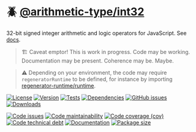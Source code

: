 :beetle: [@arithmetic-type/int32](https://arithmetic-type.github.io/int32)
==

32-bit signed integer arithmetic and logic operators for JavaScript.
See [docs](https://arithmetic-type.github.io/int32/index.html).

> :building_construction: Caveat emptor! This is work in progress. Code may be
> working. Documentation may be present. Coherence may be. Maybe.

> :warning: Depending on your environment, the code may require
> `regeneratorRuntime` to be defined, for instance by importing
> [regenerator-runtime/runtime](https://www.npmjs.com/package/regenerator-runtime).

[![License](https://img.shields.io/github/license/arithmetic-type/int32.svg)](https://raw.githubusercontent.com/arithmetic-type/int32/main/LICENSE)
[![Version](https://img.shields.io/npm/v/@arithmetic-type/int32.svg)](https://www.npmjs.org/package/@arithmetic-type/int32)
[![Tests](https://img.shields.io/github/workflow/status/arithmetic-type/int32/ci?event=push&label=tests)](https://github.com/arithmetic-type/int32/actions/workflows/ci.yml?query=branch:main)
[![Dependencies](https://img.shields.io/librariesio/github/arithmetic-type/int32.svg)](https://github.com/arithmetic-type/int32/network/dependencies)
[![GitHub issues](https://img.shields.io/github/issues/arithmetic-type/int32.svg)](https://github.com/arithmetic-type/int32/issues)
[![Downloads](https://img.shields.io/npm/dm/@arithmetic-type/int32.svg)](https://www.npmjs.org/package/@arithmetic-type/int32)

[![Code issues](https://img.shields.io/codeclimate/issues/arithmetic-type/int32.svg)](https://codeclimate.com/github/arithmetic-type/int32/issues)
[![Code maintainability](https://img.shields.io/codeclimate/maintainability/arithmetic-type/int32.svg)](https://codeclimate.com/github/arithmetic-type/int32/trends/churn)
[![Code coverage (cov)](https://img.shields.io/codecov/c/gh/arithmetic-type/int32/main.svg)](https://codecov.io/gh/arithmetic-type/int32)
[![Code technical debt](https://img.shields.io/codeclimate/tech-debt/arithmetic-type/int32.svg)](https://codeclimate.com/github/arithmetic-type/int32/trends/technical_debt)
[![Documentation](https://arithmetic-type.github.io/int32/badge.svg)](https://arithmetic-type.github.io/int32/source.html)
[![Package size](https://img.shields.io/bundlephobia/minzip/@arithmetic-type/int32)](https://bundlephobia.com/result?p=@arithmetic-type/int32)
